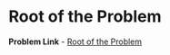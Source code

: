 # Root of the Problem

**Problem Link** - [Root of the Problem](https://www.codechef.com/problems/TREEROOT)